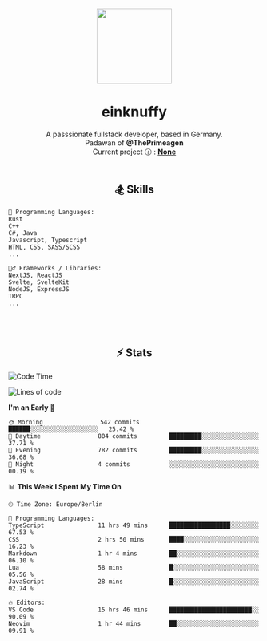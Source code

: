 <p align="center">
   <br />
   <a href="https://github.com/einKnuffy" target="_blank"><img width="150px" src="https://avatars.githubusercontent.com/u/66639485?s=400&u=fc9b6f7cbddb6dfbb93dc63483f7fc7aee75ac2e&v=4" /></a>
   <h1 align="center"><b>einknuffy</b></h1>
   <p align="center">A passsionate fullstack developer, based in Germany. <br/>
   Padawan of <b>@ThePrimeagen</b> <br/>
   Current project 🕜 : <b><a href="https://github.com/einKnuffy">None</a></b><br/><br/>
      
   <!--<p align="center">
      <img src="https://lanyard.cnrad.dev/api/675737917200662539" alt="" width="300px" /></p>
   </p><br/>-->
   <!--<p align="center">
      <img src="https://github-readme-stats-einknuffy.vercel.app/api/top-langs/?username=einKnuffy&layout=donut" alt="" width="300px" /></p>
   </p>-->
</p>

<p align="center">
     <h2 align="center"><b>🏂 Skills</b></h2>
      <p align="center">
<!-- <p align="center"><b>That's it. Thanks for reading my profile 🤓</b></p>
<p align="center">
<img align="center" width="150px" src="https://i.kym-cdn.com/entries/icons/facebook/000/016/546/hidethepainharold.jpg" /></p><br/><br/> -->

```text
💬 Programming Languages:
Rust
C++
C#, Java
Javascript, Typescript
HTML, CSS, SASS/SCSS
...

🤹‍♂️ Frameworks / Libraries:
NextJS, ReactJS
Svelte, SvelteKit
NodeJS, ExpressJS
TRPC
...
```
</p>
</p>

<br/><br/>

<p align="center">
    <h2 align="center"><b>⚡ Stats</b></h2>
    <p align="center">

<!--START_SECTION:waka-->
![Code Time](http://img.shields.io/badge/Code%20Time-282%20hrs%2028%20mins-blue)

![Lines of code](https://img.shields.io/badge/From%20Hello%20World%20I%27ve%20Written-9.5%20million%20lines%20of%20code-blue)

**I'm an Early 🐤** 

```text
🌞 Morning                542 commits         ██████░░░░░░░░░░░░░░░░░░░   25.42 % 
🌆 Daytime                804 commits         █████████░░░░░░░░░░░░░░░░   37.71 % 
🌃 Evening                782 commits         █████████░░░░░░░░░░░░░░░░   36.68 % 
🌙 Night                  4 commits           ░░░░░░░░░░░░░░░░░░░░░░░░░   00.19 % 
```


📊 **This Week I Spent My Time On** 

```text
🕑︎ Time Zone: Europe/Berlin

💬 Programming Languages: 
TypeScript               11 hrs 49 mins      █████████████████░░░░░░░░   67.53 % 
CSS                      2 hrs 50 mins       ████░░░░░░░░░░░░░░░░░░░░░   16.23 % 
Markdown                 1 hr 4 mins         ██░░░░░░░░░░░░░░░░░░░░░░░   06.10 % 
Lua                      58 mins             █░░░░░░░░░░░░░░░░░░░░░░░░   05.56 % 
JavaScript               28 mins             █░░░░░░░░░░░░░░░░░░░░░░░░   02.74 % 

🔥 Editors: 
VS Code                  15 hrs 46 mins      ███████████████████████░░   90.09 % 
Neovim                   1 hr 44 mins        ██░░░░░░░░░░░░░░░░░░░░░░░   09.91 % 
```


<!--END_SECTION:waka-->

   </p>
</p>

<br/>
